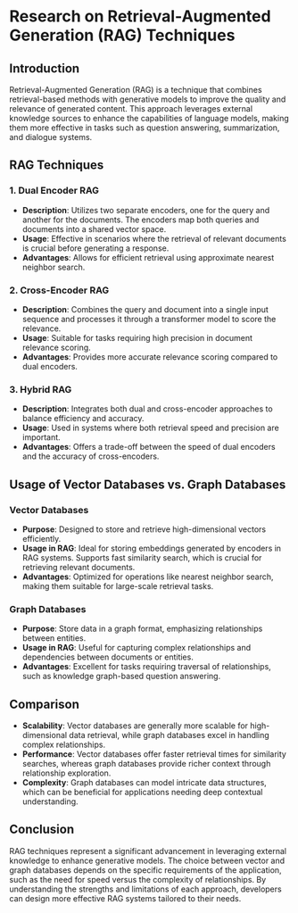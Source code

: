 # Research on Retrieval-Augmented Generation (RAG) Techniques

## Introduction
Retrieval-Augmented Generation (RAG) is a technique that combines retrieval-based methods with generative models to improve the quality and relevance of generated content. This approach leverages external knowledge sources to enhance the capabilities of language models, making them more effective in tasks such as question answering, summarization, and dialogue systems.

## RAG Techniques

### 1. Dual Encoder RAG
- **Description**: Utilizes two separate encoders, one for the query and another for the documents. The encoders map both queries and documents into a shared vector space.
- **Usage**: Effective in scenarios where the retrieval of relevant documents is crucial before generating a response.
- **Advantages**: Allows for efficient retrieval using approximate nearest neighbor search.

### 2. Cross-Encoder RAG
- **Description**: Combines the query and document into a single input sequence and processes it through a transformer model to score the relevance.
- **Usage**: Suitable for tasks requiring high precision in document relevance scoring.
- **Advantages**: Provides more accurate relevance scoring compared to dual encoders.

### 3. Hybrid RAG
- **Description**: Integrates both dual and cross-encoder approaches to balance efficiency and accuracy.
- **Usage**: Used in systems where both retrieval speed and precision are important.
- **Advantages**: Offers a trade-off between the speed of dual encoders and the accuracy of cross-encoders.

## Usage of Vector Databases vs. Graph Databases

### Vector Databases
- **Purpose**: Designed to store and retrieve high-dimensional vectors efficiently.
- **Usage in RAG**: Ideal for storing embeddings generated by encoders in RAG systems. Supports fast similarity search, which is crucial for retrieving relevant documents.
- **Advantages**: Optimized for operations like nearest neighbor search, making them suitable for large-scale retrieval tasks.

### Graph Databases
- **Purpose**: Store data in a graph format, emphasizing relationships between entities.
- **Usage in RAG**: Useful for capturing complex relationships and dependencies between documents or entities.
- **Advantages**: Excellent for tasks requiring traversal of relationships, such as knowledge graph-based question answering.

## Comparison

- **Scalability**: Vector databases are generally more scalable for high-dimensional data retrieval, while graph databases excel in handling complex relationships.
- **Performance**: Vector databases offer faster retrieval times for similarity searches, whereas graph databases provide richer context through relationship exploration.
- **Complexity**: Graph databases can model intricate data structures, which can be beneficial for applications needing deep contextual understanding.

## Conclusion
RAG techniques represent a significant advancement in leveraging external knowledge to enhance generative models. The choice between vector and graph databases depends on the specific requirements of the application, such as the need for speed versus the complexity of relationships. By understanding the strengths and limitations of each approach, developers can design more effective RAG systems tailored to their needs.